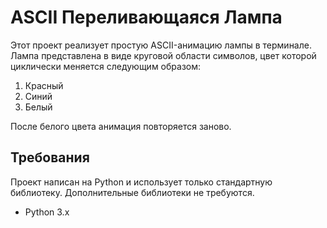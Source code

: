 # ASCII Переливающаяся Лампа

Этот проект реализует простую ASCII-анимацию лампы в терминале. Лампа представлена в виде круговой области символов, цвет которой циклически меняется следующим образом:
1. Красный
2. Синий
3. Белый

После белого цвета анимация повторяется заново.

## Требования

Проект написан на Python и использует только стандартную библиотеку. Дополнительные библиотеки не требуются.

- Python 3.x
